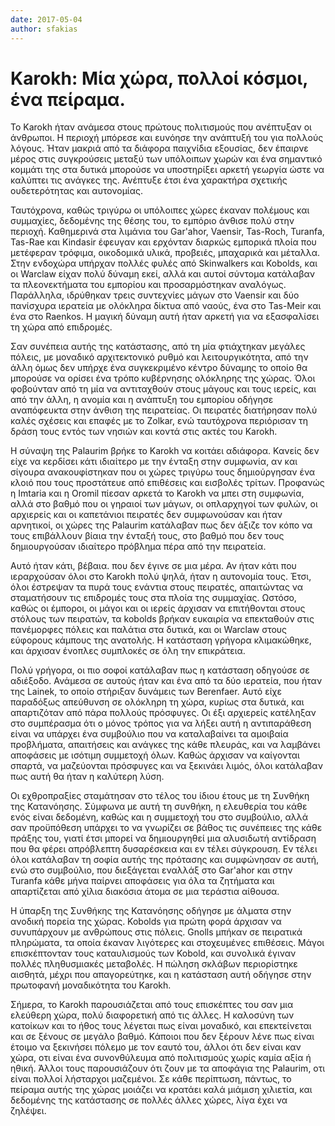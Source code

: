 ```yaml
---
date: 2017-05-04
author: sfakias
---
```

# Karokh: Μία χώρα, πολλοί κόσμοι, ένα πείραμα.

Το Karokh ήταν ανάμεσα στους πρώτους πολιτισμούς που ανέπτυξαν οι άνθρωποι. Η
περιοχή μπόρεσε και ευνόησε την ανάπτυξή του για πολλούς λόγους. Ήταν μακριά
από τα διάφορα παιχνίδια εξουσίας, δεν έπαιρνε μέρος στις συγκρούσεις μεταξύ
των υπόλοιπων χωρών και ένα σημαντικό κομμάτι της στα δυτικά μπορούσε να
υποστηρίξει αρκετή γεωργία ώστε να καλύπτει τις ανάγκες της. Ανέπτυξε έτσι ένα
χαρακτήρα σχετικής ουδετερότητας και αυτονομίας.  

Ταυτόχρονα, καθώς τριγύρω οι υπόλοιπες χώρες έκαναν πολέμους και συμμαχίες,
δεδομένης της θέσης του, το εμπόριο άνθισε πολύ στην περιοχή. Καθημερινά στα
λιμάνια του Gar'ahor, Vaensir, Tas-Roch, Turanfa, Tas-Rae και Kindasir έφευγαν
και ερχόνταν διαρκώς εμπορικά πλοία που μετέφεραν τρόφιμα, οικοδομικά υλικά,
προβειές, μπαχαρικά και μέταλλα. Στην ενδοχώρα υπήρχαν πολλές φυλές από
Skinwalkers και Kobolds, και οι Warclaw είχαν πολύ δύναμη εκεί, αλλά και αυτοί
σύντομα κατάλαβαν τα πλεονεκτήματα του εμπορίου και προσαρμόστηκαν αναλόγως.
Παράλληλα, ιδρύθηκαν τρεις συντεχνίες μάγων στο Vaensir και δύο πανίσχυρα
ιερατεία με ολόκληρα δίκτυα από ναούς, ένα στο Tas-Meir και ένα στο Raenkos. Η
μαγική δύναμη αυτή ήταν αρκετή για να εξασφαλίσει τη χώρα από επιδρομές.  

Σαν συνέπεια αυτής της κατάστασης, από τη μία φτιάχτηκαν μεγάλες πόλεις, με
μοναδικό αρχιτεκτονικό ρυθμό και λειτουργικότητα, από την άλλη όμως δεν υπήρχε
ένα συγκεκριμένο κέντρο δύναμης το οποίο θα μπορούσε να ορίσει ένα τρόπο
κυβέρνησης ολόκληρης της χώρας. Όλοι φοβούνταν από τη μία να αντιταχθούν στους
μάγους και τους ιερείς, και από την άλλη, η ανομία και η ανάπτυξη του εμπορίου
οδήγησε αναπόφευκτα στην άνθιση της πειρατείας. Οι πειρατές διατήρησαν πολύ
καλές σχέσεις και επαφές με το Zolkar, ενώ ταυτόχρονα περιόρισαν τη δράση τους
εντός των νησιών και κοντά στις ακτές του Karokh.  

Η σύναψη της Palaurim βρήκε το Karokh να κοιτάει αδιάφορα. Κανείς δεν είχε να
κερδίσει κάτι ιδιαίτερο με την ένταξη στην συμφωνία, αν και σίγουρα
ανακουφίστηκαν που οι χώρες τριγύρω τους δημιούργησαν ένα κλοιό που τους
προστάτευε από επιθέσεις και εισβολές τρίτων. Προφανώς η Imtaria και η Oromil
πίεσαν αρκετά το Karokh να μπει στη συμφωνία, αλλά στο βαθμό που οι γηραιοί
των μάγων, οι οπλαρχηγοί των φυλών, οι αρχιερείς και οι καπετάνιοι πειρατές
δεν συμφωνούσαν και ήταν αρνητικοί, οι χώρες της Palaurim κατάλαβαν πως δεν
άξιζε τον κόπο να τους επιβάλλουν βίαια την ένταξή τους, στο βαθμό που δεν
τους δημιουργούσαν ιδιαίτερο πρόβλημα πέρα από την πειρατεία.  

Αυτό ήταν κάτι, βέβαια. που δεν έγινε σε μια μέρα. Αν ήταν κάτι που
ιεραρχούσαν όλοι στο Karokh πολύ ψηλά, ήταν η αυτονομία τους. Έτσι, όλοι
έστρεψαν τα πυρά τους ενάντια στους πειρατές, απαιτώντας να σταματήσουν τις
επιδρομές τους στα πλοία της συμμαχίας. Ωστόσο, καθώς οι έμποροι, οι μάγοι και
οι ιερείς άρχισαν να επιτήθονται στους στόλους των πειρατών, τα kobolds βρήκαν
ευκαιρία να επεκταθούν στις πανέμορφες πόλεις και παλάτια στα δυτικά, και οι
Warclaw στους εύφορους κάμπους της ανατολής. Η κατάσταση γρήγορα κλιμακώθηκε,
και άρχισαν ένοπλες συμπλοκές σε όλη την επικράτεια.  

Πολύ γρήγορα, οι πιο σοφοί κατάλαβαν πως η κατάσταση οδηγούσε σε αδιέξοδο.
Ανάμεσα σε αυτούς ήταν και ένα από τα δύο ιερατεία, που ήταν της Lainek, το
οποίο στήριξαν δυνάμεις των Berenfaer. Αυτό είχε παραδόξως απεύθυνση σε
ολόκληρη τη χώρα, κυρίως στα δυτικά, και απαρτιζόταν από πάρα πολλούς
πρόσφυγες. Oι έξι αρχιερείς κατέληξαν στο συμπέρασμα ότι ο μόνος τρόπος για να
λήξει αυτή η αντιπαράθεση είναι να υπάρχει ένα συμβούλιο που να καταλαβαίνει
τα αμοιβαία προβλήματα, απαιτήσεις και ανάγκες της κάθε πλευράς, και να
λαμβάνει αποφάσεις με ισότιμη συμμετοχή όλων. Καθώς άρχισαν να καίγονται
σπαρτά, να μαζεύονται πρόσφυγες και να ξεκινάει λιμός, όλοι κατάλαβαν πως αυτή
θα ήταν η καλύτερη λύση.  

Οι εχθροπραξίες σταμάτησαν στο τέλος του ίδιου έτους με τη Συνθήκη της
Κατανόησης. Σύμφωνα με αυτή τη συνθήκη, η ελευθερία του κάθε ενός είναι
δεδομένη, καθώς και η συμμετοχή του στο συμβούλιο, αλλά σαν προϋπόθεση υπάρχει
το να γνωρίζει σε βάθος τις συνέπειες της κάθε πράξης του, γιατί έτσι μπορεί
να δημιουργηθεί μια αλυσιδωτή αντίδραση που θα φέρει απρόβλεπτη δυσαρέσκεια
και εν τέλει σύγκρουση. Εν τέλει όλοι κατάλαβαν τη σοφία αυτής της πρότασης
και συμφώνησαν σε αυτή, ενώ στο συμβούλιο, που διεξάγεται εναλλάξ στο Gar'ahor
και στην Turanfa κάθε μήνα παίρνει αποφάσεις για όλα τα ζητήματα και
απαρτίζεται από χίλια διακόσια άτομα σε μια τεράστια αίθουσα.  

Η ύπαρξη της Συνθήκης της Κατανόησης οδήγησε με άλματα στην ανοδική πορεία της
χώρας. Kobolds για πρώτη φορά άρχισαν να συνυπάρχουν με ανθρώπους στις πόλεις.
Gnolls μπήκαν σε πειρατικά πληρώματα, τα οποία έκαναν λιγότερες και
στοχευμένες επιθέσεις. Μάγοι επισκέπτονταν τους καταυλισμούς των Kobold, και
συνολικά έγιναν πολλές πληθυσμιακές μεταβολές. Η πώληση σκλάβων περιορίστηκε
αισθητά, μέχρι που απαγορεύτηκε, και η κατάσταση αυτή οδήγησε στην πρωτοφανή
μοναδικότητα του Karokh.  

Σήμερα, το Karokh παρουσιάζεται από τους επισκέπτες του σαν μια ελεύθερη χώρα,
πολύ διαφορετική από τις άλλες. Η καλοσύνη των κατοίκων και το ήθος τους
λέγεται πως είναι μοναδικό, και επεκτείνεται και σε ξένους σε μεγάλο βαθμό.
Κάποιοι που δεν ξέρουν λένε πως είναι έτοιμο να ξεκινήσει πόλεμο με τον εαυτό
του, άλλοι ότι δεν είναι καν χώρα, οτι είναι ένα συνονθύλευμα από πολιτισμούς
χωρίς καμία αξία ή ηθική. Άλλοι τους παρουσιάζουν ότι ζουν με τα αποφάγια της
Palaurim, οτι είναι πολλοί λήσταρχοι μαζεμένοι. Σε κάθε περίπτωση, πάντως, το
πείραμα αυτής της χώρας μοιάζει να κρατάει καλά μιάμιση χιλιετία, και
δεδομένης της κατάστασης σε πολλές άλλες χώρες, λίγα έχει να ζηλέψει.

